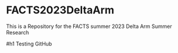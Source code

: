 # FACTS2023DeltaArm
This is a Repository for the FACTS summer 2023 Delta Arm Summer Research

#h1 Testing GitHub
